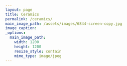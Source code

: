 ```yaml
---
layout: page
title: Ceramics
permalink: /ceramics/
main_image_path: /assets/images/6844-screen-copy.jpg
image_caption:
_options:
  main_image_path:
    width: 1200
    height: 1200
    resize_style: contain
    mime_type: image/jpeg
---
```


